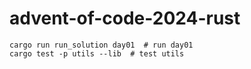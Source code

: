 # advent-of-code-2024-rust

```shell
cargo run run_solution day01  # run day01
cargo test -p utils --lib  # test utils
```